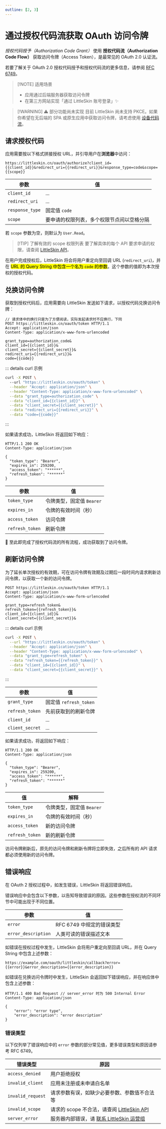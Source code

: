 ```yaml
---
outline: [2, 3]
---
```


# 通过授权代码流获取 OAuth 访问令牌

<!--@include: ../for-experts.template.md-->

_授权代码授予（Authorization Code Grant）_ 使用 **授权代码流（Authorization Code Flow）** 获取访问令牌（Access Token），是最常见的 OAuth 2.0 认证流。

若要了解关于 OAuth 2.0 授权代码授予和授权代码流的更多信息，请参阅 [RFC 6749](https://datatracker.ietf.org/doc/html/rfc6749)。

> [!NOTE] 适用场景
>
> - 应用通过后端服务器获取访问令牌
> - 在第三方网站实现「通过 LittleSkin 账号登录」✨

> [!WARNING] ⚠ 部分功能尚未实现
> 目前 LittleSkin 尚未支持 PKCE。如果你希望在无后端的 SPA 或原生应用中获取访问令牌，请考虑使用 [设备代码流](./device-authorization-grant.md)。

## 请求授权代码

应用需要按以下格式拼接授权 URL，并引导用户在**浏览器**中访问：

```plain
https://littleskin.cn/oauth/authorize?client_id={{client_id}}&redirect_uri={{redirect_uri}}&response_type=code&scope={{scope}}
```

| 参数            | 值                                         |
| --------------- | ------------------------------------------ |
| `client_id`     | ...                                        |
| `redirect_uri`  | ...                                        |
| `response_type` | 固定值 `code`                              |
| `scope`         | 要申请的权限列表，多个权限节点间以空格分隔 |

若 `scope` 参数为空，则默认为 `User.Read`。

> [!TIP] 了解有效的 scope 权限列表
> 要了解具体的每个 API 要求申请的权限，请查阅 [LittleSkin API](../api.md)。

在用户完成授权后，LittleSkin 将会将用户重定向至回调 URL (`redirect_uri`)，并在 <mark>URL 的 Query String 中包含一个名为 `code` 的参数</mark>。这个参数的值即为本次授权的授权代码。

## 兑换访问令牌

获取到授权代码后，应用需要向 LittleSkin 发送如下请求，以授权代码兑换访问令牌：

```http
// 请求体中的换行只是为了方便阅读，实际发起请求时不应换行，下同
POST https://littleskin.cn/oauth/token HTTP/1.1
Accept: application/json
Content-Type: application/x-www-form-urlencoded

grant_type=authorization_code&
client_id={{client_id}}&
client_secret={{client_secret}}&
redirect_uri={{redirect_uri}}&
code={{code}}
```

::: details curl 示例

```bash
curl -X POST \ 
  --url "https://littleskin.cn/oauth/token" \
  --header "Accept: application/json" \
  --header "Content-Type: application/x-www-form-urlencoded" \
  --data "grant_type=authorization_code" \
  --data "client_id={{client_id}}" \
  --data "client_secret={{client_secret}}" \
  --data "redirect_uri={{redirect_uri}}" \
  --data "code={{code}}"
```

:::

如果请求成功，LittleSkin 将返回如下响应：

```http
HTTP/1.1 200 OK
Content-Type: application/json

{
  "token_type": "Bearer",
  "expires_in": 259200,
  "access_token": "******",
  "refresh_token": "******"
}
```

| 参数            | 值                        |
| --------------- | ------------------------- |
| `token_type`    | 令牌类型，固定值 `Bearer` |
| `expires_in`    | 令牌的有效时间（秒）      |
| `access_token`  | 访问令牌                  |
| `refresh_token` | 刷新令牌                  |

🎉 至此即完成了授权代码流的所有流程，成功获取到了访问令牌。

## 刷新访问令牌

为了延长单次授权的有效期，可在访问令牌有效期及过期后一段时间内请求刷新访问令牌，以获取一个新的访问令牌。

```http
POST https://littleskin.cn/oauth/token HTTP/1.1
Accept: application/json
Content-Type: application/x-www-form-urlencoded

grant_type=refresh_token&
refresh_token={{refresh_token}}&
client_id={{client_id}}&
client_secret={{client_secret}}&
```

::: details curl 示例

```bash
curl -X POST \
  --url "https://littleskin.cn/oauth/token" \
  --header "Accept: application/json" \
  --header "Content-Type: application/x-www-form-urlencoded" \
  --data "grant_type=refresh_token" \
  --data "refresh_token={{refresh_token}}" \
  --data "client_id={{client_id}}" \
  --data "client_secret={{client_secret}}" \
```

:::

| 参数            | 值                     |
| --------------- | ---------------------- |
| `grant_type`    | 固定值 `refresh_token` |
| `refresh_token` | 先前获取到的刷新令牌   |
| `client_id`     | ...                    |
| `client_secret` | ...                    |

如果请求成功，将返回如下响应：

```http
HTTP/1.1 200 OK
Content-Type: application/json

{
  "token_type": "Bearer",
  "expires_in": 259200,
  "access_token": "******",
  "refresh_token": "******"
}
```

| 值              | 解释                      |
| --------------- | ------------------------- |
| `token_type`    | 令牌类型，固定值 `Bearer` |
| `expires_in`    | 令牌的有效时间（秒）      |
| `access_token`  | 新的访问令牌             |
| `refresh_token` | 新的刷新令牌             |

访问令牌刷新后，原先的访问令牌和刷新令牌将立即失效，之后所有的 API 请求都必须使用新的访问令牌。

## 错误响应

在 OAuth 2 授权过程中，如发生错误，LittleSkin 将返回错误响应。

错误响应中会包含以下参数，以告知导致错误的原因。这些参数在授权流的不同环节中可能出现于不同位置。

| 参数                | 值                        |
| ------------------- | ------------------------- |
| `error`             | RFC 6749 中规定的错误类型 |
| `error_description` | 人类可读的错误描述文本    |

如错误在授权过程中发生，LittleSkin 会将用户重定向至回调 URL，并在 Query String 中包含上述参数：

```plain
https://example.com/oauth/littleskin/callback?error={{error}}&error_description={{error_description}}
```

如错误在兑换访问令牌时中发生，LittleSkin 会返回如下错误响应，并在响应体中包含上述参数：

```http
HTTP/1.1 400 Bad Request // server_error 时为 500 Internal Error
Content-Type: application/json

{
    "error": "error type",
    "error_description": "error description"
}
```

### 错误类型

以下仅列举了错误响应中的 `error` 参数的部分常见值，更多错误类型和原因请参考 RFC 6749。

| 错误类型          | 原因                                                        |
| ----------------- | ---------------------------------------------------------- |
| `access_denied`   | 用户拒绝授权                                                |
| `invalid_client`  | 应用未注册或未申请白名单                                      |
| `invalid_request` | 请求参数有误，如缺少必要参数、参数值不合法等                    |
| `invalid_scope`   | 请求的 scope 不合法，请查阅 [LittleSkin API](../api.md)       |
| `server_error`    | 服务器内部错误，请 [联系 LittleSkin 运营组](../../problems.md) |
